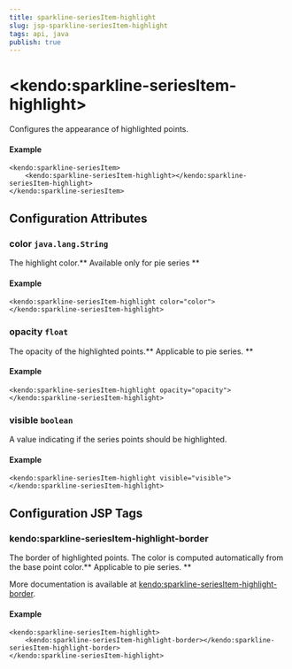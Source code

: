 ```yaml
---
title: sparkline-seriesItem-highlight
slug: jsp-sparkline-seriesItem-highlight
tags: api, java
publish: true
---
```


# \<kendo:sparkline-seriesItem-highlight\>

Configures the appearance of highlighted points.

#### Example
    <kendo:sparkline-seriesItem>
        <kendo:sparkline-seriesItem-highlight></kendo:sparkline-seriesItem-highlight>
    </kendo:sparkline-seriesItem>

## Configuration Attributes

### color `java.lang.String`

The highlight color.** Available only for pie series **

#### Example
    <kendo:sparkline-seriesItem-highlight color="color">
    </kendo:sparkline-seriesItem-highlight>

### opacity `float`

The opacity of the highlighted points.** Applicable to pie series. **

#### Example
    <kendo:sparkline-seriesItem-highlight opacity="opacity">
    </kendo:sparkline-seriesItem-highlight>

### visible `boolean`

A value indicating if the series points should be highlighted.

#### Example
    <kendo:sparkline-seriesItem-highlight visible="visible">
    </kendo:sparkline-seriesItem-highlight>


##  Configuration JSP Tags

### kendo:sparkline-seriesItem-highlight-border

The border of highlighted points. The color is computed automatically from the base point color.** Applicable to pie series. **

More documentation is available at [kendo:sparkline-seriesItem-highlight-border](/api/wrappers/jsp/sparkline/seriesitem-highlight-border).

#### Example

    <kendo:sparkline-seriesItem-highlight>
        <kendo:sparkline-seriesItem-highlight-border></kendo:sparkline-seriesItem-highlight-border>
    </kendo:sparkline-seriesItem-highlight>


